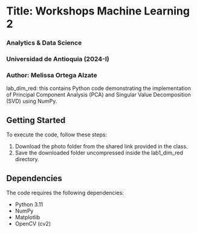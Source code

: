 # Title: Workshops Machine Learning 2
### Analytics & Data Science
### Universidad de Antioquia (2024-I)
### Author: Melissa Ortega Alzate

lab_dim_red: this contains Python code demonstrating the implementation of Principal Component Analysis (PCA) and Singular Value Decomposition (SVD) using NumPy.

## Getting Started

To execute the code, follow these steps:

1. Download the photo folder from the shared link provided in the class.
2. Save the downloaded folder uncompressed inside the lab1_dim_red directory.

## Dependencies
The code requires the following dependencies:

* Python 3.11
* NumPy
* Matplotlib
* OpenCV (cv2)